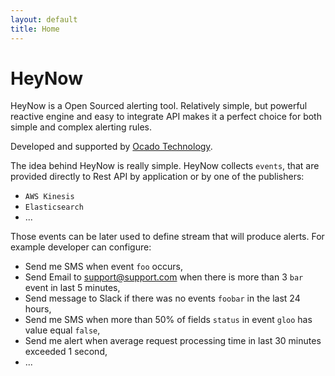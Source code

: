 ```yaml
---
layout: default
title: Home
---
```


# HeyNow

HeyNow is a Open Sourced alerting tool. 
Relatively simple, but powerful reactive engine and easy to integrate API makes it a perfect choice for both simple and complex alerting rules.

Developed and supported by [Ocado Technology](http://www.ocadotechnology.com/).

The idea behind HeyNow is really simple. HeyNow collects `events`, that are provided directly to Rest API by application or by one of the publishers:

* `AWS Kinesis` 
* `Elasticsearch`
* ...

Those events can be later used to define stream that will produce alerts. For example developer can configure:

* Send me SMS when event `foo` occurs,
* Send Email to support@support.com when there is more than 3 `bar` event in last 5 minutes,
* Send message to Slack if there was no events `foobar` in the last 24 hours,
* Send me SMS when more than 50% of fields `status` in event `gloo` has value equal `false`,
* Send me alert when average request processing time in last 30 minutes exceeded 1 second,
* ...